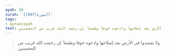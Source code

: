 ```yaml
---
ayah: 56
surah: '[[007|سورة]]'
tags:
- quran/ayah
text: ولا تفسدوا في الأرض بعد إصلاحها وادعوه خوفا وطمعا ۚ إن رحمت الله قريب من المحسنين
---
```

> ولا تفسدوا في الأرض بعد إصلاحها وادعوه خوفا وطمعا ۚ إن رحمت الله قريب من المحسنين
